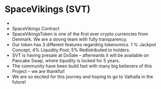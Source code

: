 # SpaceVikings (SVT) 
+ 
+ SpaceVikings Contract
+ SpaceVikingsToken is one of the first ever crypto currencies from Denmark. We are a strong team with fully transparency. 
+ Our token has 3 different features regarding tokenomics. 1 % Jackpot Concept, 4% Liquidity Pool, 5% Redistributed to holders. 
+ SVT is having presale at DxSale – afterwards it will be available on Pancake Swap, where liquidity is locked for 5 years. 
+ The community have been build fast with many big believers of this Project – we are thankful!
+ We are so excited for this journey and hoping to go to Valhalla in the future! 
